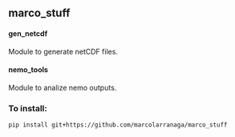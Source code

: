 ## marco_stuff

#### gen_netcdf
Module to generate netCDF files.

#### nemo_tools
Module to analize nemo outputs.

### To install:
```bash
pip install git+https://github.com/marcolarranaga/marco_stuff
```
